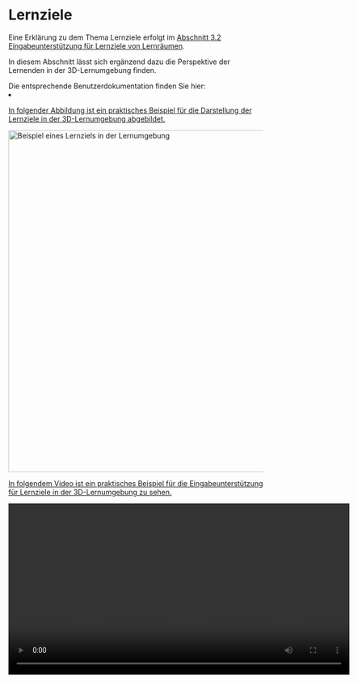 # Lernziele

<show-structure/>
<p>
    Eine Erklärung zu dem Thema Lernziele erfolgt im 
    <a href="Didaktik-Autorentool-Lernziele.md">Abschnitt 3.2 Eingabeunterstützung für Lernziele von Lernräumen</a>. 
</p>
<p>
    In diesem Abschnitt lässt sich ergänzend dazu die Perspektive der Lernenden in der 3D-Lernumgebung finden.
</p>
<procedure title="Praktisches Beispiel zur Darstellung der Lernziele in der 3D-Lernumgebung" id="praktisches-Beispiel">
    <tip>Die entsprechende Benutzerdokumentation finden Sie hier: 
        <list>
            <li>
                <a href="ManualEngine-Lernraum-allgemein.topic"/>
            </li>
        </list>
    </tip>
    <p>In folgender Abbildung ist ein praktisches Beispiel für die Darstellung der Lernziele in der 3D-Lernumgebung abgebildet. </p>
    <img src="imageManualDidaktik_Abbildung_Lernziele_3D-Lernumgebung.JPG" alt="Beispiel eines Lernziels in der Lernumgebung" width="675" thumbnail="true"/>
    <br/>
    <p>In folgendem Video ist ein praktisches Beispiel für die Eingabeunterstützung für Lernziele in der 3D-Lernumgebung zu sehen. </p>
    <video src="videoManualDidaktik_Lernziele_3D-Lernumgebung.mp4" alt="Beispiel-Video eines Lernziels in der Lernumgebung" preview-src="videoManualDidaktik_Lernziele_3D-Lernumgebung.png" width="675"/>
</procedure>
